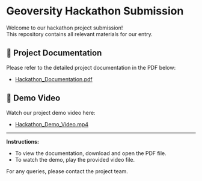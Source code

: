 # Geoversity Hackathon Submission

Welcome to our hackathon project submission!  
This repository contains all relevant materials for our entry.

## 📄 Project Documentation

Please refer to the detailed project documentation in the PDF below:

- [Hackathon_Documentation.pdf](./artifact/Geoversity_OmkarJadhav_Jazzee2025.pdf)

## 🎥 Demo Video

Watch our project demo video here:

- [Hackathon_Demo_Video.mp4](https://drive.google.com/file/d/1Yk-_TLcDAJTzisEGaAjz-FMczFIwQkct/view?usp=drive_link)

---

**Instructions:**  
- To view the documentation, download and open the PDF file.  
- To watch the demo, play the provided video file.

For any queries, please contact the project team.

